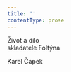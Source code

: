 ```yaml
---
title: ''
contentType: prose
---
```


<section>

Život a dílo  
skladatele Foltýna

Karel Čapek

</section>
